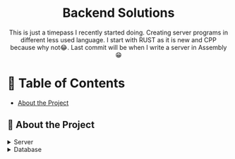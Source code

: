 <div align='center'>

<h1>Backend Solutions</h1>
<p>This is just a timepass I recently started doing. Creating server programs in different less used language. I start with RUST as it is new and CPP because why not😂. Last commit will be when I write a server in Assembly😁</p>

</div>

# :notebook_with_decorative_cover: Table of Contents

- [About the Project](#star2-about-the-project)


## :star2: About the Project

<details> <summary>Server</summary> 
    <img src="https://logodix.com/logo/700854.png" alt="Rust Logo" width="50" height="50">
    <img src="https://images.vexels.com/media/users/3/166253/isolated/lists/14bc03b7b1c2c4e2656fd4c0a981cbbc-cpp-programming-language-icon.png" alt="CPP Logo" width="50" height="50">

</details>

<details> <summary>Database</summary> 

<img src="https://pluspng.com/img-png/logo-mongodb-png-mongo-db-badge-sticker-600.png" alt="MongoDB Logo" width="50" height="50">
</details>
